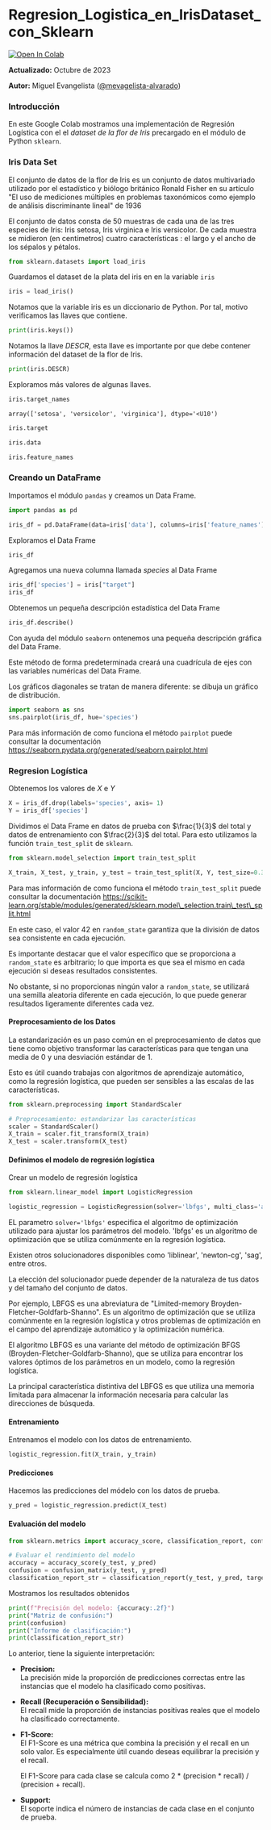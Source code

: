 # Regresion\_Logistica\_en\_IrisDataset\_con\_Sklearn

[![Open In Colab](https://colab.research.google.com/assets/colab-badge.svg)](https://colab.research.google.com/github/mevangelista-alvarado/machine\_learning/blob/main/Regresion\_Logistica\_en\_IrisDataset\_con\_Sklearn.ipynb)

**Actualizado:** Octubre de 2023

**Autor:** Miguel Evangelista ([@mevagelista-alvarado](https://github.com/mevangelista-alvarado))

### Introducción

En este Google Colab mostramos una implementación de Regresión Logística con el el _dataset de la flor de Iris_ precargado en el módulo de Python `sklearn`.

### Iris Data Set

El conjunto de datos de la flor de Iris es un conjunto de datos multivariado utilizado por el estadístico y biólogo británico Ronald Fisher en su artículo "El uso de mediciones múltiples en problemas taxonómicos como ejemplo de análisis discriminante lineal" de 1936

El conjunto de datos consta de 50 muestras de cada una de las tres especies de Iris: Iris setosa, Iris virginica e Iris versicolor. De cada muestra se midieron (en centímetros) cuatro características : el largo y el ancho de los sépalos y pétalos.

```python
from sklearn.datasets import load_iris
```

Guardamos el dataset de la plata del iris en en la variable `iris`

```python
iris = load_iris()
```

Notamos que la variable iris es un diccionario de Python. Por tal, motivo verificamos las llaves que contiene.

```python
print(iris.keys())
```

Notamos la llave _DESCR_, esta llave es importante por que debe contener información del dataset de la flor de Iris.

```python
print(iris.DESCR)
```

Exploramos más valores de algunas llaves.

```python
iris.target_names
```

```
array(['setosa', 'versicolor', 'virginica'], dtype='<U10')
```

```python
iris.target
```

```python
iris.data
```

```python
iris.feature_names
```

### Creando un DataFrame

Importamos el módulo `pandas` y creamos un Data Frame.

```python
import pandas as pd

iris_df = pd.DataFrame(data=iris['data'], columns=iris['feature_names'])
```

Exploramos el Data Frame

```python
iris_df
```

Agregamos una nueva columna llamada _species_ al Data Frame

```python
iris_df['species'] = iris["target"]
iris_df
```

Obtenemos un pequeña descripción estadística del Data Frame

```python
iris_df.describe()
```

Con ayuda del módulo `seaborn` ontenemos una pequeña descripción gráfica del Data Frame.

Este método de forma predeterminada creará una cuadrícula de ejes con las variables numéricas del Data Frame.

Los gráficos diagonales se tratan de manera diferente: se dibuja un gráfico de distribución.

```python
import seaborn as sns
sns.pairplot(iris_df, hue='species')
```

Para más información de como funciona el método `pairplot` puede consultar la documentación https://seaborn.pydata.org/generated/seaborn.pairplot.html

### Regresion Logística

Obtenemos los valores de $X$ e $Y$

```python
X = iris_df.drop(labels='species', axis= 1)
Y = iris_df['species']
```

Dividimos el Data Frame en datos de prueba con $\frac{1}{3}$ del total y datos de entrenamiento con $\frac{2}{3}$ del total. Para esto utilizamos la función `train_test_split` de `sklearn`.

```python
from sklearn.model_selection import train_test_split

X_train, X_test, y_train, y_test = train_test_split(X, Y, test_size=0.33, random_state= 42)
```

Para mas información de como funciona el método `train_test_split` puede consultar la documentación https://scikit-learn.org/stable/modules/generated/sklearn.model\_selection.train\_test\_split.html

En este caso, el valor 42 en `random_state` garantiza que la división de datos sea consistente en cada ejecución.

Es importante destacar que el valor específico que se proporciona a `random_state` es arbitrario; lo que importa es que sea el mismo en cada ejecución si deseas resultados consistentes.

No obstante, si no proporcionas ningún valor a `random_state`, se utilizará una semilla aleatoria diferente en cada ejecución, lo que puede generar resultados ligeramente diferentes cada vez.

#### Preprocesamiento de los Datos

La estandarización es un paso común en el preprocesamiento de datos que tiene como objetivo transformar las características para que tengan una media de $0$ y una desviación estándar de $1$.

Esto es útil cuando trabajas con algoritmos de aprendizaje automático, como la regresión logística, que pueden ser sensibles a las escalas de las características.

```python
from sklearn.preprocessing import StandardScaler

# Preprocesamiento: estandarizar las características
scaler = StandardScaler()
X_train = scaler.fit_transform(X_train)
X_test = scaler.transform(X_test)
```

#### Definimos el modelo de regresión logística

Crear un modelo de regresión logística

```python
from sklearn.linear_model import LogisticRegression

logistic_regression = LogisticRegression(solver='lbfgs', multi_class='auto', max_iter=1000)
```

EL parametro `solver='lbfgs'` especifica el algoritmo de optimización utilizado para ajustar los parámetros del modelo. 'lbfgs' es un algoritmo de optimización que se utiliza comúnmente en la regresión logística.

Existen otros solucionadores disponibles como 'liblinear', 'newton-cg', 'sag', entre otros.

La elección del solucionador puede depender de la naturaleza de tus datos y del tamaño del conjunto de datos.

Por ejemplo, LBFGS es una abreviatura de "Limited-memory Broyden-Fletcher-Goldfarb-Shanno". Es un algoritmo de optimización que se utiliza comúnmente en la regresión logística y otros problemas de optimización en el campo del aprendizaje automático y la optimización numérica.

El algoritmo LBFGS es una variante del método de optimización BFGS (Broyden-Fletcher-Goldfarb-Shanno), que se utiliza para encontrar los valores óptimos de los parámetros en un modelo, como la regresión logística.

La principal característica distintiva del LBFGS es que utiliza una memoria limitada para almacenar la información necesaria para calcular las direcciones de búsqueda.

#### Entrenamiento

Entrenamos el modelo con los datos de entrenamiento.

```python
logistic_regression.fit(X_train, y_train)
```

#### Predicciones

Hacemos las predicciones del módelo con los datos de prueba.

```python
y_pred = logistic_regression.predict(X_test)
```

#### Evaluación del modelo

```python
from sklearn.metrics import accuracy_score, classification_report, confusion_matrix

# Evaluar el rendimiento del modelo
accuracy = accuracy_score(y_test, y_pred)
confusion = confusion_matrix(y_test, y_pred)
classification_report_str = classification_report(y_test, y_pred, target_names=iris.target_names)
```

Mostramos los resultados obtenidos

```python
print(f"Precisión del modelo: {accuracy:.2f}")
print("Matriz de confusión:")
print(confusion)
print("Informe de clasificación:")
print(classification_report_str)
```

Lo anterior, tiene la siguiente interpretación:

* **Precision:**\
  La precisión mide la proporción de predicciones correctas entre las instancias que el modelo ha clasificado como positivas.
* **Recall (Recuperación o Sensibilidad):**\
  El recall mide la proporción de instancias positivas reales que el modelo ha clasificado correctamente.
*   **F1-Score:**\
    El F1-Score es una métrica que combina la precisión y el recall en un solo valor. Es especialmente útil cuando deseas equilibrar la precisión y el recall.

    El F1-Score para cada clase se calcula como 2 \* (precision \* recall) / (precision + recall).
* **Support:**\
  El soporte indica el número de instancias de cada clase en el conjunto de prueba.
